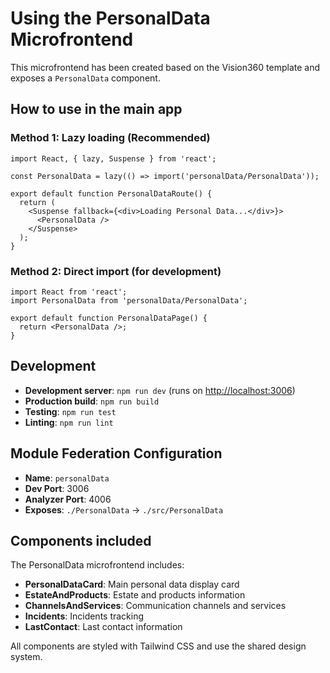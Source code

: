 # Using the PersonalData Microfrontend

This microfrontend has been created based on the Vision360 template and exposes a `PersonalData` component.

## How to use in the main app

### Method 1: Lazy loading (Recommended)

```tsx
import React, { lazy, Suspense } from 'react';

const PersonalData = lazy(() => import('personalData/PersonalData'));

export default function PersonalDataRoute() {
  return (
    <Suspense fallback={<div>Loading Personal Data...</div>}>
      <PersonalData />
    </Suspense>
  );
}
```

### Method 2: Direct import (for development)

```tsx
import React from 'react';
import PersonalData from 'personalData/PersonalData';

export default function PersonalDataPage() {
  return <PersonalData />;
}
```

## Development

- **Development server**: `npm run dev` (runs on <http://localhost:3006>)
- **Production build**: `npm run build`
- **Testing**: `npm run test`
- **Linting**: `npm run lint`

## Module Federation Configuration

- **Name**: `personalData`
- **Dev Port**: 3006
- **Analyzer Port**: 4006
- **Exposes**: `./PersonalData` → `./src/PersonalData`

## Components included

The PersonalData microfrontend includes:

- **PersonalDataCard**: Main personal data display card
- **EstateAndProducts**: Estate and products information
- **ChannelsAndServices**: Communication channels and services
- **Incidents**: Incidents tracking
- **LastContact**: Last contact information

All components are styled with Tailwind CSS and use the shared design system.
